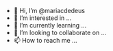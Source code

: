 - 👋 Hi, I’m @mariacdedeus
- 👀 I’m interested in ...
- 🌱 I’m currently learning ...
- 💞️ I’m looking to collaborate on ...
- 📫 How to reach me ...

<!---
mariacdedeus/mariacdedeus is a ✨ special ✨ repository because its `README.md` (this file) appears on your GitHub profile.
You can click the Preview link to take a look at your changes.
--->
